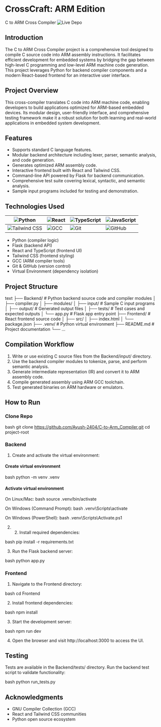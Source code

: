 # CrossCraft: ARM Edition
C to ARM Cross Compiler
![Live Depo](https://68d3df57fe8fbe24bdd397ef--crosscompiler.netlify.app/)

## Introduction
The C to ARM Cross Compiler project is a comprehensive tool designed to compile C source code into ARM assembly instructions. It facilitates efficient development for embedded systems by bridging the gap between high-level C programming and low-level ARM machine code generation. This project leverages Python for backend compiler components and a modern React-based frontend for an interactive user interface.

## Project Overview
This cross-compiler translates C code into ARM machine code, enabling developers to build applications optimized for ARM-based embedded devices. Its modular design, user-friendly interface, and comprehensive testing framework make it a robust solution for both learning and real-world applications in embedded system development.

## Features
- Supports standard C language features.
- Modular backend architecture including lexer, parser, semantic analysis, and code generation.
- Generates optimized ARM assembly code.
- Interactive frontend built with React and Tailwind CSS.
- Command-line API powered by Flask for backend communication.
- Comprehensive test suite covering lexical, syntactic, and semantic analysis.
- Sample input programs included for testing and demonstration.

## Technologies Used

| ![Python](https://img.shields.io/badge/Python-3776AB?style=for-the-badge&logo=python&logoColor=white) | ![React](https://img.shields.io/badge/React-20232A?style=for-the-badge&logo=react&logoColor=61DAFB) | ![TypeScript](https://img.shields.io/badge/TypeScript-3178C6?style=for-the-badge&logo=typescript&logoColor=white) | ![JavaScript](https://img.shields.io/badge/JavaScript-F7DF1E?style=for-the-badge&logo=javascript&logoColor=black) |
|---|---|---|---|
| ![Tailwind CSS](https://img.shields.io/badge/Tailwind_CSS-06B6D4?style=for-the-badge&logo=tailwind-css&logoColor=white) | ![GCC](https://img.shields.io/badge/GCC-D31D00?style=for-the-badge&logo=gnu&logoColor=white) | ![Git](https://img.shields.io/badge/Git-F05032?style=for-the-badge&logo=git&logoColor=white) | ![GitHub](https://img.shields.io/badge/GitHub-181717?style=for-the-badge&logo=github&logoColor=white) |

- Python (compiler logic)
- Flask (backend API)
- React and TypeScript (frontend UI)
- Tailwind CSS (frontend styling)
- GCC (ARM compiler tools)
- Git & GitHub (version control)
- Virtual Environment (dependency isolation)

## Project Structure
text
├── Backend/ # Python backend source code and compiler modules 
│ ├── compiler.py 
│ ├── modules/ 
│ ├── input/ # Sample C input programs 
│ ├── output/ # Generated output files 
│ ├── tests/ # Test cases and expected outputs 
│ └── app.py # Flask app entry point 
├── Frontend/ # React frontend source code 
│ ├── src/ 
│ ├── index.html 
│ └── package.json 
├── .venv/ # Python virtual environment 
├── README.md # Project documentation 
└── ...


## Compilation Workflow
1. Write or use existing C source files from the Backend/input/ directory.
2. Use the backend compiler modules to tokenize, parse, and perform semantic analysis.
3. Generate intermediate representation (IR) and convert it to ARM assembly code.
4. Compile generated assembly using ARM GCC toolchain.
5. Test generated binaries on ARM hardware or emulators.

## How to Run

### Clone Repo 
bash
  git clone <https://github.com/Ayush-2404/C-to-Arm_Compiler.git>
  cd project-root


### Backend
1. Create and activate the virtual environment:
#### Create virtual environment
bash
python -m venv .venv


#### Activate virtual environment
On Linux/Mac:
bash
source .venv/bin/activate


On Windows (Command Prompt):
bash
.venv\Scripts\activate


On Windows (PowerShell):
bash
.venv\Scripts\Activate.ps1


2. 2. Install required dependencies:

bash
  pip install -r requirements.txt


3. Run the Flask backend server:

bash
  python app.py


### Frontend
1. Navigate to the Frontend directory: 

bash
  cd Frontend


2. Install frontend dependencies:

bash
  npm install


3. Start the development server:

bash
  npm run dev


4. Open the browser and visit http://localhost:3000 to access the UI.

## Testing
Tests are available in the Backend/tests/ directory. Run the backend test script to validate functionality:

bash
  python run_tests.py


## Acknowledgments
- GNU Compiler Collection (GCC)
- React and Tailwind CSS communities
- Python open source ecosystem
